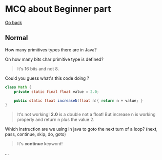 # MCQ about Beginner part

[Go back](..)

## Normal

How many primitives types there are in Java?

<blockquote class="spoiler">
</blockquote>

On how many bits char primitive type is defined?

<blockquote class="spoiler">
It's 16 bits and not 8.
</blockquote>

Could you guess what's this code doing ?

```java
class Math {
    private static final float value = 2.0;

    public static float increaseN(float n){ return n + value; }
}
```

<blockquote class="spoiler">
It's not working! <b>2.0</b> is a double not a float! But increase
n is working properly and return n plus the value 2.
</blockquote>

Which instruction are we using in java to goto the next
turn of a loop? (next, pass, continue, skip, do, goto)

<blockquote class="spoiler">
It's <b>continue</b> keyword!
</blockquote>

...

<blockquote class="spoiler">
</blockquote>